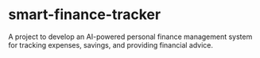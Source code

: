 # smart-finance-tracker
A project to develop an AI-powered personal finance management system for tracking expenses, savings, and providing financial advice.
